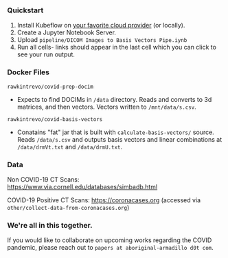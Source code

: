 
### Quickstart

1. Install Kubeflow on [your favorite cloud provider](https://www.kubeflow.org/docs/gke/) (or locally). 
1. Create a Jupyter Notebook Server.
1. Upload `pipeline/DICOM Images to Basis Vectors Pipe.iynb`
1. Run all cells- links should appear in the last cell which you can click to see your run output.

### Docker Files


`rawkintrevo/covid-prep-docim`

- Expects to find DOCIMs in `/data` directory. Reads and converts to 3d matrices, and then vectors.
Vectors written to `/mnt/data/s.csv`.

`rawkintrevo/covid-basis-vectors`

- Conatains "fat" jar that is built with `calculate-basis-vectors/` source. Reads `/data/s.csv` and 
outputs basis vectors and linear combinations at `/data/drmVt.txt` and `/data/drmU.txt`.

### Data

Non COVID-19 CT Scans: https://www.via.cornell.edu/databases/simbadb.html

COVID-19 Positive CT Scans: https://coronacases.org 
(accessed via `other/collect-data-from-coronacases.org`)

### We're all in this together. 

If you would like to collaborate on upcoming works regarding the COVID pandemic, please reach out to
`papers at aboriginal-armadillo d0t com`.  